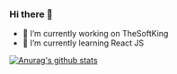 ### Hi there 👋

- 🔭 I’m currently working on TheSoftKing
- 🌱 I’m currently learning React JS

[![Anurag's github stats](https://github-readme-stats.vercel.app/api?fahaddevs=fahaddevs)](https://github.com/fahaddevs/github-readme-stats)
<!--
**fahaddevs/fahaddevs** is a ✨ _special_ ✨ repository because its `README.md` (this file) appears on your GitHub profile.

Here are some ideas to get you started:

- 🔭 I’m currently working on ...
- 🌱 I’m currently learning ...
- 👯 I’m looking to collaborate on ...
- 🤔 I’m looking for help with ...
- 💬 Ask me about ...
- 📫 How to reach me: ...
- 😄 Pronouns: ...
- ⚡ Fun fact: ...
-->
